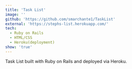 ```yaml
---
title: 'Task List'
image: ''
github: 'https://github.com/smarchante1/TaskList'
external: 'https://stephs-list.herokuapp.com/'
tech:
  - Ruby on Rails
  - HTML/CSS
  - Heroku(deployment)
show: 'true'
---
```


Task List built with Ruby on Rails and deployed via Heroku.
